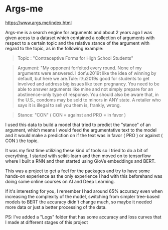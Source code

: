 # Args-me

https://www.args.me/index.html

Args-me is a search engine for arguments and about 2 years ago I was given acess to a dataset which contained a collection of arguments with respect to a certain topic and the relative stance of the argument with regard to the topic, as in the following example:

> Topic : "Contraceptive Forms for High School Students"

> Argument: "My opponent forfeited every round. None of my arguments were answered. I don\u2019t like the idea of winning by default, but here we are.Tule: it\u2019s good for students to get involved and address big issues like teen pregnancy. You need to be able to answer arguments like mine and not simply prepare for an abstinence-only type of response. You should also be aware that, in the U.S., condoms may be sold to minors in ANY state. A retailer who says it is illegal to sell you them is, frankly, wrong.

> Stance: "CON" ( CON = against and PRO = in favor )

I used this data to build a model that tried to predict the "stance" of an argument, which means I would feed the argumentative text to the model and it would make a prediction on if the text was in favor ( PRO ) or against ( CON ) the topic.

It was my first time utilizing these kind of tools so I tried to do a bit of everything, I started with scikit-learn and then moved on to tensorflow where I built a RNN and then started using GloVe embeddings and BERT.

This was a project to get a feel for the packages and try to have some hands-on experience as the only experience I had with this beforehand was doing some online courses on AI and Deep Learning.

If it's interesting for you, I remember I had around 65% accuracy even when increasing the complexity of the model, switching from simpler tree-based models to BERT the accuracy didn't change much, so maybe it needed more data or just a better processing of the data.

PS: I've added a "Logs" folder that has some accuracy and loss curves that I made at different stages of this project

